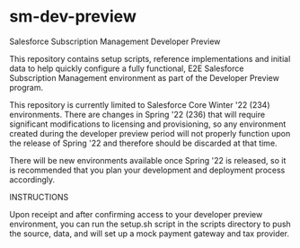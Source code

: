 # sm-dev-preview
Salesforce Subscription Management Developer Preview

This repository contains setup scripts, reference implementations and initial data to help quickly configure a fully functional, E2E Salesforce Subscription Management environment as part of the Developer Preview program.

This repository is currently limited to Salesforce Core Winter '22 (234) environments.  There are changes in Spring '22 (236) that will require significant modifications to licensing and provisioning, so any environment created during the developer preview period will not properly function upon the release of Spring '22 and therefore should be discarded at that time.

There will be new environments available once Spring '22 is released, so it is recommended that you plan your development and deployment process accordingly.

INSTRUCTIONS

Upon receipt and after confirming access to your developer preview environment, you can run the setup.sh script in the scripts directory to push the source, data, and will set up a mock payment gateway and tax provider.